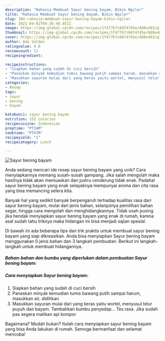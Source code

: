 ```yaml
---
description: "Rahasia Membuat Sayur bening bayam, Bikin Ngiler"
title: "Rahasia Membuat Sayur bening bayam, Bikin Ngiler"
slug: 304-rahasia-membuat-sayur-bening-bayam-bikin-ngiler
date: 2021-04-02T04:36:49.851Z
image: https://img-global.cpcdn.com/recipes/1f477b7c6874745e/680x482cq70/sayur-bening-bayam-foto-resep-utama.jpg
thumbnail: https://img-global.cpcdn.com/recipes/1f477b7c6874745e/680x482cq70/sayur-bening-bayam-foto-resep-utama.jpg
cover: https://img-global.cpcdn.com/recipes/1f477b7c6874745e/680x482cq70/sayur-bening-bayam-foto-resep-utama.jpg
author: Ada Valdez
ratingvalue: 4.6
reviewcount: 11
recipeingredient:

recipeinstructions:
- "Siapkan bahan yang sudah di cuci bersih"
- "Panaskan minyak kemudian tumis bawang putih sampai harum, masukkan air, didihkan"
- "Masukkan sayuran mulai dari yang keras yaitu wortel, menyusul telur puyuh dan bayam. Tambahkan bumbu penyedap... Tes rasa. Jika sudah pas segera matikan api kompor"
categories:
- Resep
tags:
- sayur
- bening
- bayam

katakunci: sayur bening bayam 
nutrition: 152 calories
recipecuisine: Indonesian
preptime: "PT34M"
cooktime: "PT47M"
recipeyield: "1"
recipecategory: Lunch

---
```



![Sayur bening bayam](https://img-global.cpcdn.com/recipes/1f477b7c6874745e/680x482cq70/sayur-bening-bayam-foto-resep-utama.jpg)

Anda sedang mencari ide resep sayur bening bayam yang unik? Cara menyiapkannya memang susah-susah gampang. Jika salah mengolah maka hasilnya tidak akan memuaskan dan justru cenderung tidak enak. Padahal sayur bening bayam yang enak selayaknya mempunyai aroma dan cita rasa yang bisa memancing selera kita.

Banyak hal yang sedikit banyak berpengaruh terhadap kualitas rasa dari sayur bening bayam, mulai dari jenis bahan, selanjutnya pemilihan bahan segar, hingga cara mengolah dan menghidangkannya. Tidak usah pusing jika hendak menyiapkan sayur bening bayam yang enak di rumah, karena asal sudah tahu triknya maka hidangan ini bisa menjadi sajian spesial.




Di bawah ini ada beberapa tips dan trik praktis untuk membuat sayur bening bayam yang siap dikreasikan. Anda bisa menyiapkan Sayur bening bayam menggunakan 0 jenis bahan dan 3 langkah pembuatan. Berikut ini langkah-langkah untuk membuat hidangannya.

<!--inarticleads1-->

##### Bahan-bahan dan bumbu yang diperlukan dalam pembuatan Sayur bening bayam:





<!--inarticleads2-->

##### Cara menyiapkan Sayur bening bayam:

1. Siapkan bahan yang sudah di cuci bersih
1. Panaskan minyak kemudian tumis bawang putih sampai harum, masukkan air, didihkan
1. Masukkan sayuran mulai dari yang keras yaitu wortel, menyusul telur puyuh dan bayam. Tambahkan bumbu penyedap... Tes rasa. Jika sudah pas segera matikan api kompor




Bagaimana? Mudah bukan? Itulah cara menyiapkan sayur bening bayam yang bisa Anda lakukan di rumah. Semoga bermanfaat dan selamat mencoba!
